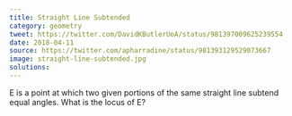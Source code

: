 ```yaml
---
title: Straight Line Subtended
category: geometry
tweet: https://twitter.com/DavidKButlerUoA/status/981397009625239554
date: 2018-04-11
source: https://twitter.com/apharradine/status/981393129529073667
image: straight-line-subtended.jpg
solutions: 
---
```

E is a point at which two given portions of the same straight line subtend equal angles. What is the locus of E?